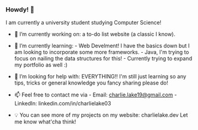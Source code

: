 ### Howdy! 👋

<!--
**Charlie-River/Charlie-River** is a ✨ _special_ ✨ repository because its `README.md` (this file) appears on your GitHub profile.

Here are some ideas to get you started:
-->
I am currently a university student studying Computer Science! 

- 🔭 I’m currently working on: a to-do list website (a classic I know).

- 🌱 I’m currently learning:
      - Web Develment! I have the basics down but I am looking to incorporate some more frameworks.
      - Java, I'm trying to focus on nailing the data structures for this!
      - Currently trying to expand my portfolio as well :)

- 🤔 I’m looking for help with: EVERYTHING!!
      I'm still just learning so any tips, tricks or general knowledge you fancy sharing please do!

- 📫 Feel free to contact me via
      - Email: charlie.lake19@gmail.com
      - LinkedIn: linkedin.com/in/charlielake03

- 💡 You can see more of my projects on my website: charlielake.dev
      Let me know what'cha think!



